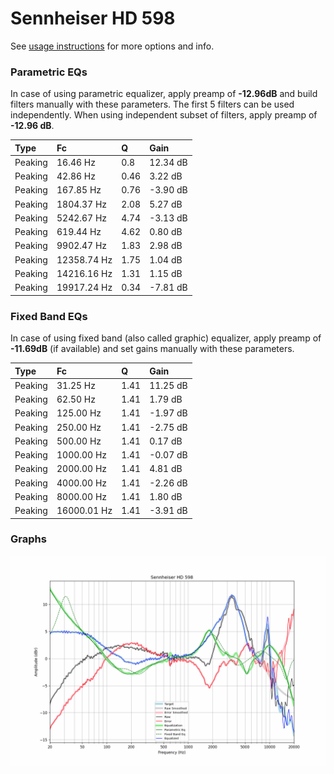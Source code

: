 # Sennheiser HD 598
See [usage instructions](https://github.com/jaakkopasanen/AutoEq#usage) for more options and info.

### Parametric EQs
In case of using parametric equalizer, apply preamp of **-12.96dB** and build filters manually
with these parameters. The first 5 filters can be used independently.
When using independent subset of filters, apply preamp of **-12.96 dB**.

| Type    | Fc          |    Q | Gain     |
|:--------|:------------|:-----|:---------|
| Peaking | 16.46 Hz    | 0.8  | 12.34 dB |
| Peaking | 42.86 Hz    | 0.46 | 3.22 dB  |
| Peaking | 167.85 Hz   | 0.76 | -3.90 dB |
| Peaking | 1804.37 Hz  | 2.08 | 5.27 dB  |
| Peaking | 5242.67 Hz  | 4.74 | -3.13 dB |
| Peaking | 619.44 Hz   | 4.62 | 0.80 dB  |
| Peaking | 9902.47 Hz  | 1.83 | 2.98 dB  |
| Peaking | 12358.74 Hz | 1.75 | 1.04 dB  |
| Peaking | 14216.16 Hz | 1.31 | 1.15 dB  |
| Peaking | 19917.24 Hz | 0.34 | -7.81 dB |

### Fixed Band EQs
In case of using fixed band (also called graphic) equalizer, apply preamp of **-11.69dB**
(if available) and set gains manually with these parameters.

| Type    | Fc          |    Q | Gain     |
|:--------|:------------|:-----|:---------|
| Peaking | 31.25 Hz    | 1.41 | 11.25 dB |
| Peaking | 62.50 Hz    | 1.41 | 1.79 dB  |
| Peaking | 125.00 Hz   | 1.41 | -1.97 dB |
| Peaking | 250.00 Hz   | 1.41 | -2.75 dB |
| Peaking | 500.00 Hz   | 1.41 | 0.17 dB  |
| Peaking | 1000.00 Hz  | 1.41 | -0.07 dB |
| Peaking | 2000.00 Hz  | 1.41 | 4.81 dB  |
| Peaking | 4000.00 Hz  | 1.41 | -2.26 dB |
| Peaking | 8000.00 Hz  | 1.41 | 1.80 dB  |
| Peaking | 16000.01 Hz | 1.41 | -3.91 dB |

### Graphs
![](./Sennheiser%20HD%20598.png)
